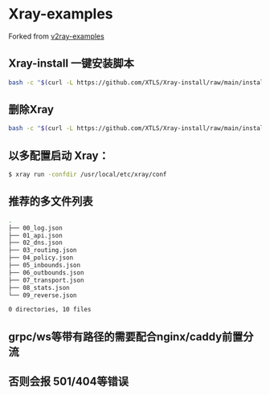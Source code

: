 
# Xray-examples

Forked from [v2ray-examples](https://github.com/v2fly/v2ray-examples)

## Xray-install 一键安装脚本

```bash
bash -c "$(curl -L https://github.com/XTLS/Xray-install/raw/main/install-release.sh)" @ install -u root
```
## 删除Xray

```bash
bash -c "$(curl -L https://github.com/XTLS/Xray-install/raw/main/install-release.sh)" @ remove --purge
```
## 以多配置启动 Xray：

```bash
$ xray run -confdir /usr/local/etc/xray/conf
```

## 推荐的多文件列表

```bash
.
├── 00_log.json
├── 01_api.json
├── 02_dns.json
├── 03_routing.json
├── 04_policy.json
├── 05_inbounds.json
├── 06_outbounds.json
├── 07_transport.json
├── 08_stats.json
└── 09_reverse.json

0 directories, 10 files
```
## grpc/ws等带有路径的需要配合nginx/caddy前置分流
## 否则会报 501/404等错误